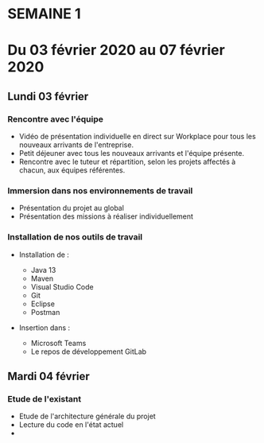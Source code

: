 # SEMAINE 1
# Du 03 février 2020 au 07 février 2020

## Lundi 03 février

### Rencontre avec l'équipe

* Vidéo de présentation individuelle en direct sur Workplace pour tous les nouveaux arrivants de l'entreprise.
* Petit déjeuner avec tous les nouveaux arrivants et l'équipe présente.
* Rencontre avec le tuteur et répartition, selon les projets affectés à chacun, aux équipes référentes.

### Immersion dans nos environnements de travail

* Présentation du projet au global
* Présentation des missions à réaliser individuellement

### Installation de nos outils de travail

* Installation de :
    * Java 13
    * Maven
    * Visual Studio Code
    * Git
    * Eclipse
    * Postman

* Insertion dans :
    * Microsoft Teams
    * Le repos de développement GitLab
 
## Mardi 04 février

### Etude de l'existant

* Etude de l'architecture générale du projet
* Lecture du code en l'état actuel
* 

### 
